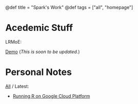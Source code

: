 @def title = "Spark's Work"
@def tags = ["all", "homepage"]

# Acedemic Stuff

LRMoE:

[Demo](https://work.sparktseung.com/LRMoE-Paper-Demo/) (*This is soon to be updated.*)

# Personal Notes

[All](/tag/notes) / Latest:

* [Running R on Google Cloud Platform](/pages/2020-09-19-cloudr)


